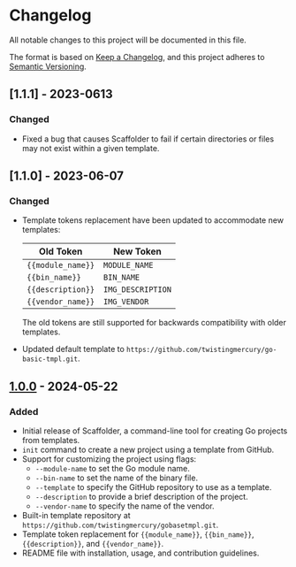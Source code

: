 # Changelog

All notable changes to this project will be documented in this file.

The format is based on [Keep a Changelog](https://keepachangelog.com/en/1.0.0/),
and this project adheres to [Semantic Versioning](https://semver.org/spec/v2.0.0.html).

## [1.1.1] - 2023-0613

### Changed
- Fixed a bug that causes Scaffolder to fail if certain directories or files may not exist within a given template.

## [1.1.0] - 2023-06-07

### Changed
- Template tokens replacement have been updated to accommodate new templates:
  
  | Old Token         | New Token         |
  |-------------------|-------------------|
  | `{{module_name}}` | `MODULE_NAME`     |
  | `{{bin_name}}`    | `BIN_NAME`        |
  | `{{description}}` | `IMG_DESCRIPTION` |
  | `{{vendor_name}}` | `IMG_VENDOR`      |

  The old tokens are still supported for backwards compatibility with older templates.

- Updated default template to `https://github.com/twistingmercury/go-basic-tmpl.git`.

## [1.0.0] - 2024-05-22

### Added
- Initial release of Scaffolder, a command-line tool for creating Go projects from templates.
- `init` command to create a new project using a template from GitHub.
- Support for customizing the project using flags:
    - `--module-name` to set the Go module name.
    - `--bin-name` to set the name of the binary file.
    - `--template` to specify the GitHub repository to use as a template.
    - `--description` to provide a brief description of the project.
    - `--vendor-name` to specify the name of the vendor.
- Built-in template repository at `https://github.com/twistingmercury/gobasetmpl.git`.
- Template token replacement for `{{module_name}}`, `{{bin_name}}`, `{{description}}`, and `{{vendor_name}}`.
- README file with installation, usage, and contribution guidelines.

[1.0.0]: https://github.com/twistingmercury/scaffolder/releases/tag/v1.0.0